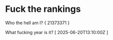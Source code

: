 # Fuck the rankings

Who the hell am I?
{ 21373371 }

What fucking year is it?
[ 2025-06-20T13:10:00Z ]
